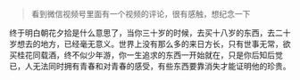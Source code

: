 > 看到微信视频号里面有一个视频的评论，很有感触，想纪念一下

终于明白朝花夕拾是什么意思了，当你三十岁的时候，去买十八岁的东西，去二十岁想去的地方，已经毫无意义。世界上没有那么多的来日方长，只有世事无常，欲买桂花同载酒，终不似少年游，你一生追求的东西一开始就在，只是你后知后觉已，人无法同时拥有青春和对青春的感受，有些东西要靠消失才能证明他的珍贵。